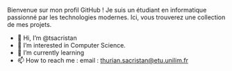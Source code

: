 Bienvenue sur mon profil GitHub ! Je suis un étudiant en informatique passionné par les technologies modernes. Ici, vous trouverez une collection de mes projets.






- 👋 Hi, I’m @tsacristan
- 👀 I’m interested in Computer Science.
- 🌱 I’m currently learning
- 📫 How to reach me :
  email : thurian.sacristan@etu.unilim.fr


<!---
tsacristan/tsacristan is a ✨ special ✨ repository because its `README.md` (this file) appears on your GitHub profile.
You can click the Preview link to take a look at your changes.
--->
